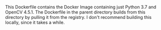 This Dockerfile contains the Docker Image containing just Python 3.7 and OpenCV 4.5.1. The Dockerfile in the parent directory builds from this 
directory by pulling it from the registry. I don't recommend building this locally, since it takes a while. 